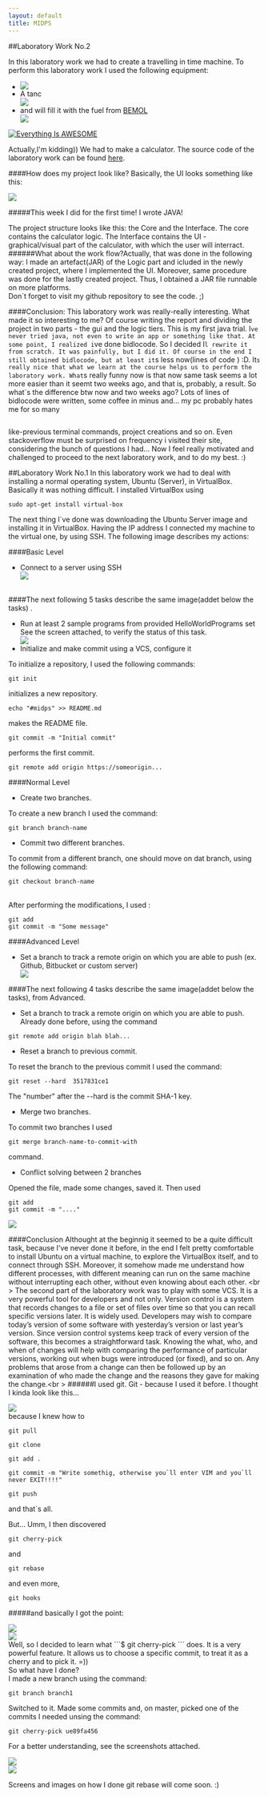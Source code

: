 ```yaml
---
layout: default
title: MIDPS
---
```

##Laboratory Work No.2

In this laboratory work we had to create a travelling in time machine. To perform this laboratory work I used the following equipment:
<ul>
	<li><div class="custom-image"><img src="https://41.media.tumblr.com/6d829fd1563557a0370daee8590c5366/tumblr_o5amuvS6vG1udztn8o1_540.jpg" /></li>
	<li>A tanc<br />
	<div class="custom-image"><img src="https://40.media.tumblr.com/20df6436da8d2c865d198bfdeb226fcb/tumblr_o5ammmdfy21udztn8o1_1280.jpg" /></div> 
	</li>
	<li>and will fill it with the fuel from <a href="https://www.youtube.com/watch?v=3t0VMJdJna0&nohtml5=False">BEMOL</a><div class="custom-image"><img src="https://40.media.tumblr.com/27688078468a0e47037e46b1c5954d41/tumblr_o5amt2dq2M1udztn8o1_1280.jpg" /></div> 
	</li>
</ul>

[![Everything Is AWESOME](https://40.media.tumblr.com/e5f02efc09647d9100c3584e9e454671/tumblr_o5azlt3opU1udztn8o1_540.png)](https://www.youtube.com/watch?v=3t0VMJdJna0&nohtml5=False "Everything Is AWESOME")

Actually,I'm kidding))
We had to make a calculator.
The source code of the laboratory work can be found <a href="https://github.com/dianaartiom/calculator-laboratory">here</a>.

####How does my project look like?
Basically, the UI looks something like this:
<div class="custom-image"><img src="https://41.media.tumblr.com/575207e0eef7058265c874c1cb011641/tumblr_o5anolsljV1udztn8o1_400.png" /></div> 

#####This week I did for the first time! I wrote JAVA!

The project structure looks like this: the Core and the Interface. The core contains the calculator logic. The Interface contains the UI - graphical/visual part of the calculator, with which the user will interract. 
######What about the work flow?Actually, that was done in the following way: I made an artefact(JAR) of the Logic part and icluded in the newly created project, where I implemented the UI. Moreover, same procedure was done for the lastly created project. Thus, I obtained a JAR file runnable on more platforms.<br />
Don`t forget to visit my github repository to see the code. ;)

####Conclusion:
This laboratory work was really-really interesting. What made it so interesting to me? Of course writing the report and dividing the project in two parts - the gui and the logic tiers. This is my first java trial. I`ve never tried java, not even to write an app or something like that. At some point, I realized i`ve done bidlocode. So I decided I`l rewrite it from scratch. It was painfully, but I did it. Of course in the end I still obtained bidlocode, but at least it`s less now(lines of code ) :D. It`s really nice that what we learn at the course helps us to perform the laboratory work. What`s really funny now is that now same task seems a lot more easier than it seemt two weeks ago, and that is, probably, a result. So what`s the difference btw now and two weeks ago? Lots of lines of bidlocode were written, some coffee in minus and... my pc probably hates me for so many
```java -jar Core.jar 2^3+((3-4)^2)
```
like-previous terminal commands, project creations and so on. Even stackoverflow must be surprised on frequency i visited their site, considering the bunch of questions I had... Now I feel really motivated and challenged to proceed to the next laboratory work, and to do my best. :)


##Laboratory Work No.1
In this laboratory work we had to deal with installing a normal operating system, Ubuntu (Server), in VirtualBox. Basically it was nothing difficult. I installed VirtualBox using 

```$
sudo apt-get install virtual-box
```

The next thing I`ve done was downloading the Ubuntu Server image and installing it in VirtualBox. Having the IP address I connected my machine to the virtual one, by using SSH. The following image describes my actions:

####Basic Level
<ul>
  <li>Connect to a server using SSH</li>

<div class="custom-image"><img src="https://41.media.tumblr.com/899664a9733a7cee10d252a68e3f60df/tumblr_o33y88mR9p1uix9buo2_1280.png" /></div> 
</ul>
<br \>
####The next following 5 tasks describe the same image(addet below the tasks)  .
<ul>
  <li>Run at least 2 sample programs from provided HelloWorldPrograms set</li>
  See the screen attached, to verify the status of this task. 
  <div class="custom-image"><img src="https://41.media.tumblr.com/5518e5d800a977f566654b8de863c744/tumblr_o3bnydRG9U1udztn8o1_400.png" /></div> 
  <li>Initialize and make commit using a VCS, configure it</li>
</ul>
To initialize a repository, I used the following commands:

```$
git init
```

initializes a new repository.

```$
echo "#midps" >> README.md
```
makes the README file.

```$
git commit -m "Initial commit"
```
performs the first commit.

```$
git remote add origin https://someorigin...
```  
####Normal Level
<ul>
  <li>Create two branches.</li>
</ul>
To create a new branch I used the command: 

```$
git branch branch-name
```
<ul>
  <li>Commit two different branches.</li>
</ul>
To commit from a different branch, one should move on dat branch, using the following command: 

```$
git checkout branch-name
```
<br />
After performing the modifications, I used : <br />

```$
git add
git commit -m "Some message"
```
####Advanced Level 
<ul>
  <li>Set a branch to track a remote origin on which you are able to push (ex. Github, Bitbucket or custom server)</li>
  <div class="custom-image"><img src="https://40.media.tumblr.com/35bf62dfcd175242452344052c62591b/tumblr_o3arjnRIeV1udztn8o1_500.png" /></div> 
</ul>

####The next following 4 tasks describe the same image(addet below the tasks), from Advanced.
<ul>
  <li>Set a branch to track a remote origin on which you are able to push.</li>
  Already done before, using the command <br />
</ul>

  ```$
  git remote add origin blah blah...
  ```
<ul>
  <li>Reset a branch to previous commit.</li>
</ul>
  To reset the branch to the previous commit I used the command: <br />
  
  ```$
  git reset --hard  3517831ce1
  ```
  The "number" after the --hard is the commit SHA-1 key.
<ul>
  <li>Merge two branches.</li>
</ul>
  To commit two branches I used 

  ```$ 
  git merge branch-name-to-commit-with
  ``` 
  command. 
<ul>
  <li>Conflict solving between 2 branches</li>
</ul>
   Opened the file, made some changes, saved it. Then used
   
   ```$
   git add 
   git commit -m "...."
   ```
</ul>
<div class="custom-image"><img src="https://40.media.tumblr.com/9703a24e1d368e80b8e6c1906d4b3b04/tumblr_o3arof4qwk1udztn8o1_540.png" /></div> 

####Conclusion
Althought at the beginnig it seemed to be a quite difficult task, because I've never done it before, in the end I felt pretty comfortable to install Ubuntu on a virtual machine, to explore the VirtualBox itself, and to connect through SSH. Moreover, it somehow made me understand how different processes, with different meaning can run on the same machine without interrupting each other, without even knowing about each other. <br \>
The second part of the laboratory work was to play with some VCS. It is a very powerful tool for developers and not only. Version control is a system that records changes to a file or set of files over time so that you can recall specific versions later. It is widely used. Developers may wish to compare today’s version of some software with yesterday’s version or last year’s version. Since version control systems keep track of every version of the software, this becomes a straightforward task. Knowing the what, who, and when of changes will help with comparing the performance of particular versions, working out when bugs were introduced (or fixed), and so on. Any problems that arose from a change can then be followed up by an examination of who made the change and the reasons they gave for making the change.<br \>
######I used git. Git - because I used it before. I thought I kinda look like this...
<div class="custom-image"><img src="http://s.quickmeme.com/img/e0/e0d4afacba74c1b28ae4caad6f98e9d2d1689fe8e43dc1ee680214c75eb24e17.jpg" /></div> 
because I knew how to 

```$
git pull
```

```$
git clone
```

```$
git add .
```

```$
git commit -m "Write somethig, otherwise you`ll enter VIM and you`ll never EXIT!!!!"
```

```$
git push
```

and that`s all.

But... Umm, I then discovered 

```$
git cherry-pick
```

and 

```$
git rebase
```

and even more, 

```$
git hooks
```

#####and basically I got the point:
<div class="custom-image"><img src="https://40.media.tumblr.com/6f6502d41b0f9d7ad730d64a482db9ac/tumblr_o3at2qykMJ1udztn8o1_540.jpg" /></div> 
<div class="custom-image"><img src="https://41.media.tumblr.com/53246bb32ba50abbd457243da1dbbf77/tumblr_o3at27M65m1udztn8o1_540.jpg" /></div> 
Well, so I decided to learn what 
```$
git cherry-pick
``` 
 does. It is a very powerful feature. It allows us to choose a specific commit, to treat it as a cherry and to pick it. =))<br />
So what have I done?<br />
I made a new branch using the command: 

```$
git branch branch1
```

Switched to it. Made some commits and, on master, picked one of the commits I needed unsing the command: 

```$
git cherry-pick ue89fa456
```
For a better understanding, see the screenshots attached.
<div class="custom-image"><img src="https://40.media.tumblr.com/11446e3ed86fe802714619cc692063b6/tumblr_o3bn84qCEX1udztn8o2_1280.png" /></div> 
<div class="custom-image"><img src="https://40.media.tumblr.com/cf37f77445391ab7cac98cc5416e8c97/tumblr_o3bn84qCEX1udztn8o1_1280.png" /></div> 

Screens and images on how I done git rebase will come soon. :)
